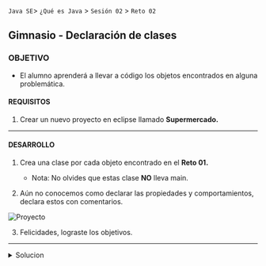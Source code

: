 
`Java SE`> `¿Qué es Java` > `Sesión 02` > `Reto 02`	

## Gimnasio - Declaración de clases

### OBJETIVO

- El alumno aprenderá a llevar a código los objetos encontrados en alguna problemática.

#### REQUISITOS

1. Crear un nuevo proyecto en eclipse llamado <b>Supermercado.</b>

<hr>

#### DESARROLLO

1. Crea una clase por cada objeto encontrado en el <b>Reto 01.</b>
   - Nota: No olvides que estas clase <b>NO</b> lleva main.
   
2. Aún no conocemos como declarar las propiedades y comportamientos, declara estos con comentarios.

![Proyecto](https://user-images.githubusercontent.com/56565204/67177303-9d851f00-f393-11e9-9741-ea3d6eb391a2.png)

3. Felicidades, lograste los objetivos.

<hr>

<details>
	<summary>Solucion</summary>
	<p> 1. Crear un nuevo proyecto llamado Supermercado. </p>
	<p> 2. Crear una clase por cada objeto encontrado en el ejemplo anterior </p>
	<p> Solución - clases declaradas: Usuario, Pedidos y Producto </p>
</details>
